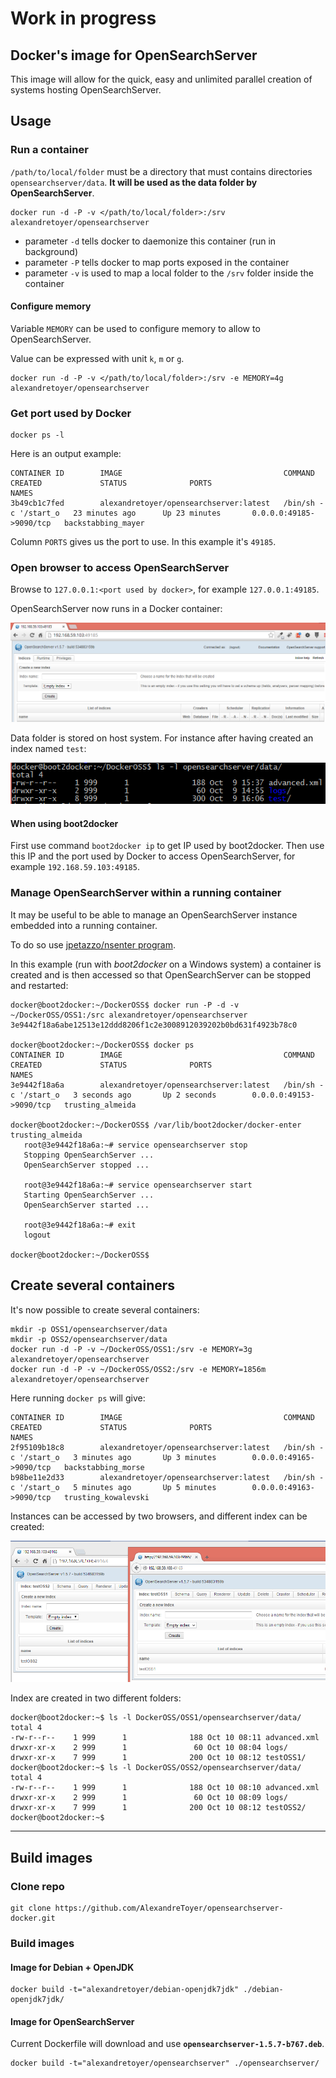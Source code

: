 # Work in progress


## Docker's image for OpenSearchServer

This image will allow for the quick, easy and unlimited parallel creation of systems hosting OpenSearchServer. 


## Usage

### Run a container

`/path/to/local/folder` must be a directory that must contains directories `opensearchserver/data`. **It will be used as the data folder by OpenSearchServer**.

    docker run -d -P -v </path/to/local/folder>:/srv alexandretoyer/opensearchserver

* parameter `-d` tells docker to daemonize this container (run in background)
* parameter `-P` tells docker to map ports exposed in the container
* parameter `-v` is used to map a local folder to the `/srv` folder inside the container

#### Configure memory

Variable `MEMORY` can be used to configure memory to allow to OpenSearchServer.

Value can be expressed with unit `k`, `m` or `g`.

    docker run -d -P -v </path/to/local/folder>:/srv -e MEMORY=4g alexandretoyer/opensearchserver

### Get port used by Docker

    docker ps -l

Here is an output example:

    CONTAINER ID        IMAGE                                    COMMAND                CREATED             STATUS              PORTS                     NAMES
    3b49cb1c7fed        alexandretoyer/opensearchserver:latest   /bin/sh -c '/start_o   23 minutes ago      Up 23 minutes       0.0.0.0:49185->9090/tcp   backstabbing_mayer

Column `PORTS` gives us the port to use. In this example it's `49185`.

### Open browser to access OpenSearchServer

Browse to `127.0.0.1:<port used by docker>`, for example `127.0.0.1:49185`.


OpenSearchServer now runs in a Docker container:


![OpenSearchServer and Docker](docker_oss.png)

Data folder is stored on host system. For instance after having created an index named `test`:

![OpenSearchServer and Docker](docker_oss_2.png)

#### When using boot2docker

First use command `boot2docker ip` to get IP used by boot2docker. Then use this IP and the port used by Docker to access OpenSearchServer, for example `192.168.59.103:49185`.

### Manage OpenSearchServer within a running container

It may be useful to be able to manage an OpenSearchServer instance embedded into a running container.

To do so use [jpetazzo/nsenter program](https://github.com/jpetazzo/nsenter).

In this example (run with _boot2docker_ on a Windows system) a container is created and is then accessed so that OpenSearchServer can be stopped and restarted:

    docker@boot2docker:~/DockerOSS$ docker run -P -d -v ~/DockerOSS/OSS1:/src alexandretoyer/opensearchserver
    3e9442f18a6abe12513e12ddd8206f1c2e3008912039202b0bd631f4923b78c0
    
    docker@boot2docker:~/DockerOSS$ docker ps
    CONTAINER ID        IMAGE                                    COMMAND                CREATED             STATUS              PORTS                     NAMES
    3e9442f18a6a        alexandretoyer/opensearchserver:latest   /bin/sh -c '/start_o   3 seconds ago       Up 2 seconds        0.0.0.0:49153->9090/tcp   trusting_almeida
    
    docker@boot2docker:~/DockerOSS$ /var/lib/boot2docker/docker-enter trusting_almeida
       root@3e9442f18a6a:~# service opensearchserver stop
       Stopping OpenSearchServer ...
       OpenSearchServer stopped ...
    
       root@3e9442f18a6a:~# service opensearchserver start
       Starting OpenSearchServer ...
       OpenSearchServer started ...
    
       root@3e9442f18a6a:~# exit
       logout
    
    docker@boot2docker:~/DockerOSS$ 

## Create several containers
It's now possible to create several containers:

    mkdir -p OSS1/opensearchserver/data
    mkdir -p OSS2/opensearchserver/data
    docker run -d -P -v ~/DockerOSS/OSS1:/srv -e MEMORY=3g alexandretoyer/opensearchserver
    docker run -d -P -v ~/DockerOSS/OSS2:/srv -e MEMORY=1856m alexandretoyer/opensearchserver

Here running `docker ps` will give:

    CONTAINER ID        IMAGE                                    COMMAND                CREATED             STATUS              PORTS                     NAMES
    2f95109b18c8        alexandretoyer/opensearchserver:latest   /bin/sh -c '/start_o   3 minutes ago       Up 3 minutes        0.0.0.0:49165->9090/tcp   backstabbing_morse
    b98be11e2d33        alexandretoyer/opensearchserver:latest   /bin/sh -c '/start_o   5 minutes ago       Up 5 minutes        0.0.0.0:49163->9090/tcp   trusting_kowalevski

Instances can be accessed by two browsers, and different index can be created:

![OpenSearchServer and Docker: running two containers](docker_oss_two_instances.png)

Index are created in two different folders:

    docker@boot2docker:~$ ls -l DockerOSS/OSS1/opensearchserver/data/
    total 4
    -rw-r--r--    1 999      1              188 Oct 10 08:11 advanced.xml
    drwxr-xr-x    2 999      1               60 Oct 10 08:04 logs/
    drwxr-xr-x    7 999      1              200 Oct 10 08:12 testOSS1/
    docker@boot2docker:~$ ls -l DockerOSS/OSS2/opensearchserver/data/
    total 4
    -rw-r--r--    1 999      1              188 Oct 10 08:10 advanced.xml
    drwxr-xr-x    2 999      1               60 Oct 10 08:09 logs/
    drwxr-xr-x    7 999      1              200 Oct 10 08:12 testOSS2/
    docker@boot2docker:~$

---


## Build images
### Clone repo

    git clone https://github.com/AlexandreToyer/opensearchserver-docker.git

### Build images

#### Image for Debian + OpenJDK

    docker build -t="alexandretoyer/debian-openjdk7jdk" ./debian-openjdk7jdk/

#### Image for OpenSearchServer

Current Dockerfile will download and use **`opensearchserver-1.5.7-b767.deb`**.

    docker build -t="alexandretoyer/opensearchserver" ./opensearchserver/
